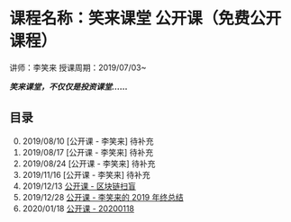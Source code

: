 # 课程名称：笑来课堂 公开课（免费公开课程）

讲师：李笑来 授课周期：2019/07/03~

***笑来课堂，不仅仅是投资课堂……***

## 目录

0. 2019/08/10 [公开课 - 李笑来] 待补充
1. 2019/08/17 [公开课 - 李笑来] 待补充
2. 2019/08/24 [公开课 - 李笑来] 待补充
3. 2019/11/16 [公开课 - 李笑来] 待补充
4. 2019/12/13 [公开课 - 区块链扫盲](xiaolai-main-course-public/20191213-public-course-blockchain-abc.md)
5. 2019/12/28 [公开课 - 李笑来的 2019 年终总结](xiaolai-main-course-public/20191228-public-course-lixiaolai-2019.md)    
6. 2020/01/18 [公开课 - 20200118](xiaolai-main-course-public/20200118-public-course-20200118.md) 
